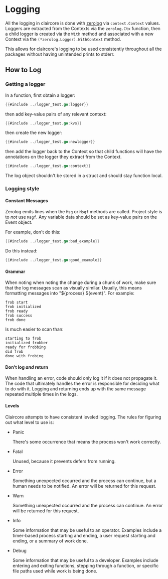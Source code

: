 # Logging
All the logging in claircore is done with [zerolog][doc] via `context.Context`
values. Loggers are extracted from the Contexts via the `zerolog.Ctx` function,
then a child logger is created via the `With` method and associated with a new
Context via the `(*zerolog.Logger).WithContext` method.

This allows for claircore's logging to be used consistently throughout all the
packages without having unintended prints to stderr.

## How to Log

### Getting a logger
In a function, first obtain a logger:
```go
{{#include ../logger_test.go:logger}}
```
then add key-value pairs of any relevant context:
```go
{{#include ../logger_test.go:kvs}}
```
then create the new logger:
```go
{{#include ../logger_test.go:newlogger}}
```
then add the logger back to the Context so that child functions will have the
annotations on the logger they extract from the Context.

```go
{{#include ../logger_test.go:context}}
```

The log object shouldn't be stored in a struct and should stay function local.

### Logging style

#### Constant Messages
Zerolog emits lines when the `Msg` or `Msgf` methods are called. Project style
is to _not_ use `Msgf`. Any variable data should be set as key-value pairs on
the Event object.

For example, don't do this:
```go
{{#include ../logger_test.go:bad_example}}
```
Do this instead:
```go
{{#include ../logger_test.go:good_example}}
```

#### Grammar
When noting when noting the change during a chunk of work, make sure that the
log messages scan as visually similar. Usually, this means formatting messages
into "${process} ${event}". For example:

```
frob start
frob initialized
frob ready
frob success
frob done
```

Is much easier to scan than:

```
starting to frob
initialized frobber
ready for frobbing
did frob
done with frobing
```

#### Don't log _and_ return
When handling an error, code should only log it if it does not propagate it. The
code that ultimately handles the error is responsible for deciding what to do
with it. Logging and returning ends up with the same message repeated multiple
times in the logs.

#### Levels
Claircore attempts to have consistent leveled logging. The rules for figuring
out what level to use is:

* Panic

  There's some occurrence that means the process won't work correctly.

* Fatal

  Unused, because it prevents defers from running.

* Error

  Something unexpected occurred and the process can continue, but a
  human needs to be notified. An error will be returned for this request.

* Warn

  Something unexpected occurred and the process can continue. An error will be
  returned for this request.

* Info

  Some information that may be useful to an operator. Examples include
  a timer-based process starting and ending, a user request starting and
  ending, or a summary of work done.

* Debug

  Some information that may be useful to a developer. Examples include entering
  and exiting functions, stepping through a function, or specific file paths
  used while work is being done.

[doc]: https://pkg.go.dev/github.com/rs/zerolog@v1.15.0
